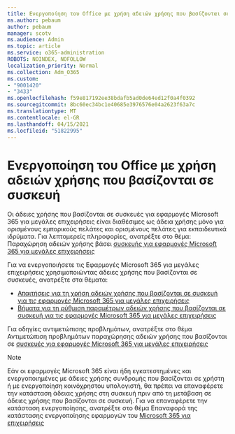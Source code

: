 ```yaml
---
title: Ενεργοποίηση του Office με χρήση αδειών χρήσης που βασίζονται σε συσκευή
ms.author: pebaum
author: pebaum
manager: scotv
ms.audience: Admin
ms.topic: article
ms.service: o365-administration
ROBOTS: NOINDEX, NOFOLLOW
localization_priority: Normal
ms.collection: Adm_O365
ms.custom:
- "9001420"
- "3433"
ms.openlocfilehash: f59e817192ee38bdafb5ad0de64ed12f0a4f0392
ms.sourcegitcommit: 8bc60ec34bc1e40685e3976576e04a2623f63a7c
ms.translationtype: MT
ms.contentlocale: el-GR
ms.lasthandoff: 04/15/2021
ms.locfileid: "51822995"
---
```

# <a name="activating-office-using-device-based-licensing"></a>Ενεργοποίηση του Office με χρήση αδειών χρήσης που βασίζονται σε συσκευή

Οι άδειες χρήσης που βασίζονται σε συσκευές για εφαρμογές Microsoft 365 για μεγάλες επιχειρήσεις είναι διαθέσιμες ως άδεια χρήσης μόνο για ορισμένους εμπορικούς πελάτες και ορισμένους πελάτες για εκπαιδευτικά ιδρύματα. Για λεπτομερείς πληροφορίες, ανατρέξτε στο θέμα: Παραχώρηση αδειών χρήσης βάσει [συσκευής για εφαρμογές Microsoft 365 για μεγάλες επιχειρήσεις](https://docs.microsoft.com/deployoffice/device-based-licensing)

Για να ενεργοποιήσετε τις Εφαρμογές Microsoft 365 για μεγάλες επιχειρήσεις χρησιμοποιώντας άδειες χρήσης που βασίζονται σε συσκευές, ανατρέξτε στα θέματα:

- [Απαιτήσεις για τη χρήση αδειών χρήσης που βασίζονται σε συσκευή για τις εφαρμογές Microsoft 365 για μεγάλες επιχειρήσεις](https://docs.microsoft.com/deployoffice/device-based-licensing#requirements-for-using-device-based-licensing-for-microsoft-365-apps-for-enterprise)
- [Βήματα για τη ρύθμιση παραμέτρων αδειών χρήσης που βασίζονται σε συσκευή για τις εφαρμογές Microsoft 365 για μεγάλες επιχειρήσεις](https://docs.microsoft.com/deployoffice/device-based-licensing#steps-to-configure-device-based-licensing-for-microsoft-365-apps-for-enterprise)

Για οδηγίες αντιμετώπισης προβλημάτων, ανατρέξτε στο θέμα Αντιμετώπιση προβλημάτων παραχώρησης αδειών χρήσης που βασίζονται σε [συσκευές για εφαρμογές Microsoft 365 για μεγάλες επιχειρήσεις](https://docs.microsoft.com/deployoffice/device-based-licensing#troubleshoot-device-based-licensing-for-microsoft-365-apps-for-enterprise)

> [!NOTE]
> Εάν οι εφαρμογές Microsoft 365 είναι ήδη εγκατεστημένες και ενεργοποιημένες με άδειες χρήσης συνδρομής που βασίζονται σε χρήστη ή με ενεργοποίηση κοινόχρηστου υπολογιστή, θα πρέπει να επαναφέρετε την κατάσταση άδειας χρήσης στη συσκευή πριν από τη μετάβαση σε άδειες χρήσης που βασίζονται σε συσκευή. Για να επαναφέρετε την κατάσταση ενεργοποίησης, ανατρέξτε στο θέμα Επαναφορά της κατάστασης ενεργοποίησης εφαρμογών του [Microsoft 365 για επιχειρήσεις](https://docs.microsoft.com/office/troubleshoot/activation/reset-office-365-proplus-activation-state)
